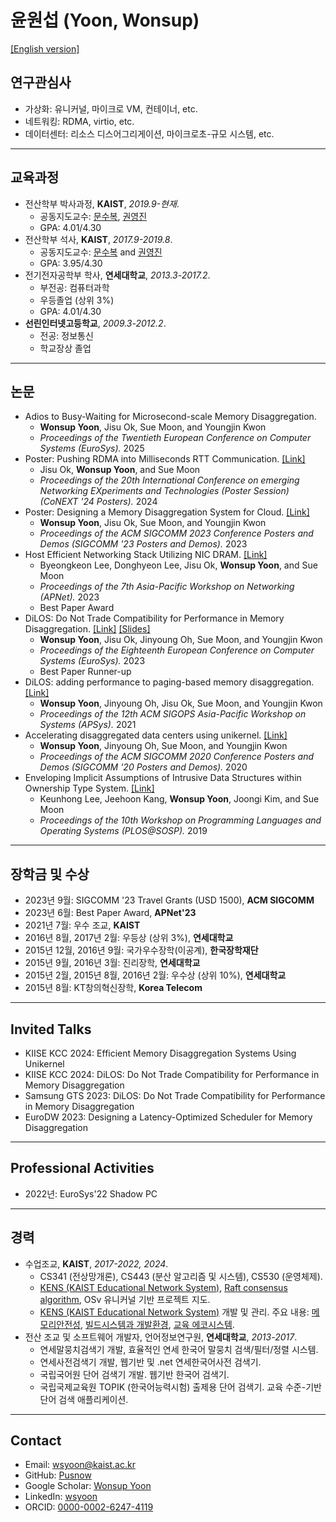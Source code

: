 # 윤원섭 (Yoon, Wonsup)

[[English version]](https://yoon.ws/about/)

## 연구관심사

- 가상화: 유니커널, 마이크로 VM, 컨테이너, etc.
- 네트워킹: RDMA, virtio, etc.
- 데이터센터: 리소스 디스어그리게이션, 마이크로초-규모 시스템, etc.

---

## 교육과정

<div class="avoid-page-break-inside-ul normal-print-a">

- 전산학부 박사과정, **KAIST**, *2019.9-현재*.
  - 공동지도교수: [문수복](https://an.kaist.ac.kr/~sbmoon/), [권영진](https://sites.google.com/view/yjkwon/home)
  - GPA: 4.01/4.30
- 전산학부 석사, **KAIST**, *2017.9-2019.8*.
  - 공동지도교수: [문수복](https://an.kaist.ac.kr/~sbmoon/) and [권영진](https://sites.google.com/view/yjkwon/home)
  - GPA: 3.95/4.30
- 전기전자공학부 학사, **연세대학교**, *2013.3-2017.2*.
  - 부전공: 컴퓨터과학
  - 우등졸업 (상위 3%)
  - GPA: 4.01/4.30
- **선린인터넷고등학교**, *2009.3-2012.2*.
  - 전공: 정보통신
  - 학교장상 졸업

</div>

---

## 논문

<div class="avoid-page-break-inside-ul no-print-a">

<!-- pusnow publication start -->
- Adios to Busy-Waiting for Microsecond-scale Memory Disaggregation.
  - **Wonsup Yoon**, Jisu Ok, Sue Moon, and Youngjin Kwon
  - *Proceedings of the Twentieth European Conference on Computer Systems (EuroSys).* 2025
- Poster: Pushing RDMA into Milliseconds RTT Communication. [[Link]](https://yoon.ws/publication/millirdma-conextposter24/)
  - Jisu Ok, **Wonsup Yoon**, and Sue Moon
  - *Proceedings of the 20th International Conference on emerging Networking EXperiments and Technologies (Poster Session) (CoNEXT '24 Posters).* 2024
- Poster: Designing a Memory Disaggregation System for Cloud. [[Link]](https://yoon.ws/publication/dmdsc-sigcommposter23/)
  - **Wonsup Yoon**, Jisu Ok, Sue Moon, and Youngjin Kwon
  - *Proceedings of the ACM SIGCOMM 2023 Conference Posters and Demos (SIGCOMM '23 Posters and Demos).* 2023
- Host Efficient Networking Stack Utilizing NIC DRAM. [[Link]](https://yoon.ws/publication/hens-apnet23/)
  - Byeongkeon Lee, Donghyeon Lee, Jisu Ok, **Wonsup Yoon**, and Sue Moon
  - *Proceedings of the 7th Asia-Pacific Workshop on Networking (APNet).* 2023
  - Best Paper Award
- DiLOS: Do Not Trade Compatibility for Performance in Memory Disaggregation. [[Link]](https://yoon.ws/publication/dilos-eurosys23/) [[Slides]](https://yoon.ws/dilos/slides)
  - **Wonsup Yoon**, Jisu Ok, Jinyoung Oh, Sue Moon, and Youngjin Kwon
  - *Proceedings of the Eighteenth European Conference on Computer Systems (EuroSys).* 2023
  - Best Paper Runner-up
- DiLOS: adding performance to paging-based memory disaggregation. [[Link]](https://yoon.ws/publication/dilos-apsys21/)
  - **Wonsup Yoon**, Jinyoung Oh, Jisu Ok, Sue Moon, and Youngjin Kwon
  - *Proceedings of the 12th ACM SIGOPS Asia-Pacific Workshop on Systems (APSys).* 2021
- Accelerating disaggregated data centers using unikernel. [[Link]](https://yoon.ws/publication/dilos-sigcommposter20/)
  - **Wonsup Yoon**, Jinyoung Oh, Sue Moon, and Youngjin Kwon
  - *Proceedings of the ACM SIGCOMM 2020 Conference Posters and Demos (SIGCOMM '20 Posters and Demos).* 2020
- Enveloping Implicit Assumptions of Intrusive Data Structures within Ownership Type System. [[Link]](https://yoon.ws/publication/rust-intrusive-plos19/)
  - Keunhong Lee, Jeehoon Kang, **Wonsup Yoon**, Joongi Kim, and Sue Moon
  - *Proceedings of the 10th Workshop on Programming Languages and Operating Systems (PLOS@SOSP).* 2019
<!-- pusnow publication end -->

</div>

---

## 장학금 및 수상
<!-- pusnow award start -->
- 2023년 9월: SIGCOMM '23 Travel Grants (USD 1500), **ACM SIGCOMM**
- 2023년 6월: Best Paper Award, **APNet'23**
- 2021년 7월: 우수 조교, **KAIST**
- 2016년 8월, 2017년 2월: 우등상 (상위 3%), **연세대학교**
- 2015년 12월, 2016년 9월: 국가우수장학(이공계), **한국장학재단**
- 2015년 9월, 2016년 3월: 진리장학, **연세대학교**
- 2015년 2월, 2015년 8월, 2016년 2월: 우수상 (상위 10%), **연세대학교**
- 2015년 8월: KT창의혁신장학, **Korea Telecom**
<!-- pusnow award end -->

---

## Invited Talks

<!-- pusnow talk start -->
* KIISE KCC 2024: Efficient Memory Disaggregation Systems Using Unikernel
* KIISE KCC 2024: DiLOS: Do Not Trade Compatibility for Performance in Memory Disaggregation
* Samsung GTS 2023: DiLOS: Do Not Trade Compatibility for Performance in Memory Disaggregation
* EuroDW 2023: Designing a Latency-Optimized Scheduler for Memory Disaggregation
<!-- pusnow talk end -->

---

## Professional Activities

<!-- pusnow activity start -->
* 2022년: EuroSys'22 Shadow PC
<!-- pusnow activity end -->

---

## 경력

<div class="normal-print-a">

- 수업조교, **KAIST**, *2017-2022, 2024*.
  - CS341 (전상망개론),  CS443 (분산 알고리즘 및 시스템), CS530 (운영체제).
  - [KENS (KAIST Educational Network System)](https://github.com/ANLAB-KAIST/KENSv3), [Raft consensus algorithm](https://an.kaist.ac.kr/courses/2018/cs443/lab/lab-raft.html), OSv 유니커널 기반 프로젝트 지도.
  - [KENS (KAIST Educational Network System)](https://github.com/ANLAB-KAIST/KENSv3) 개발 및 관리. 주요 내용: [메모리안전성](https://yoon.ws/note/kens-renewal-part1/), [빌드시스템과 개발환경](https://yoon.ws/note/kens-renewal-part2/), [교육 에코시스템](https://yoon.ws/note/kens-renewal-part3/).
- 전산 조교 및 소프트웨어 개발자, 언어정보연구원, **연세대학교**, *2013-2017*.
  - 연세말뭉치검색기 개발, 효율적인 연세 한국어 말뭉치 검색/필터/정렬 시스템.
  - 연세사전검색기 개발, 웹기반 및 .net 연세한국어사전 검색기.
  - 국립국어원 단어 검색기 개발. 웹기반 한국어 검색기.
  - 국립국제교육원 TOPIK (한국어능력시험) 출제용 단어 검색기. 교육 수준-기반 단어 검색 애플리케이션.
  
</div>

---

<div class="avoid-page-break-inside normal-print-a">

## Contact

- Email: [wsyoon@kaist.ac.kr](mailto:wsyoon@kaist.ac.kr)
- GitHub: [Pusnow](https://github.com/Pusnow)
- Google Scholar: [Wonsup Yoon](https://scholar.google.com/citations?user=QXsLShMAAAAJ)
- LinkedIn: [wsyoon](https://www.linkedin.com/in/wsyoon/)
- ORCID: [0000-0002-6247-4119](https://orcid.org/0000-0002-6247-4119)

</div>
